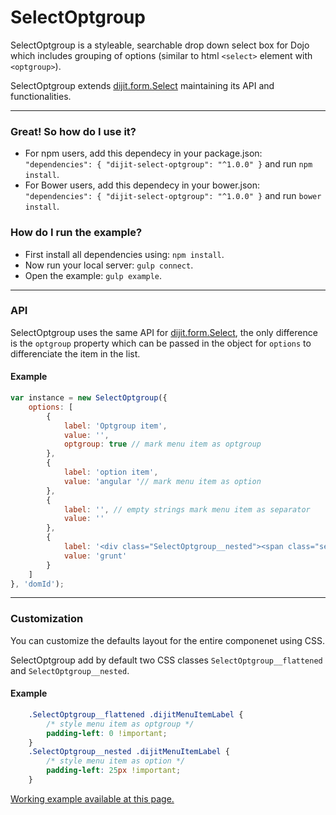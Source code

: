 ﻿# SelectOptgroup

SelectOptgroup is a styleable, searchable drop down select box for Dojo which includes grouping of options (similar to html `<select>` element with `<optgroup>`).

SelectOptgroup extends [dijit.form.Select](http://dojotoolkit.org/reference-guide/1.10/dijit/form/Select.html) maintaining its API and functionalities.


---

### Great! So how do I use it?
- For npm users, add this dependecy in your package.json: `"dependencies": { "dijit-select-optgroup": "^1.0.0" }` and run `npm install`.
- For Bower users, add this dependecy in your bower.json: `"dependencies": { "dijit-select-optgroup": "^1.0.0" }` and run `bower install`.

### How do I run the example?
- First install all dependencies using: `npm install`.
- Now run your local server: `gulp connect`.
- Open the example: `gulp example`.

---
### API
SelectOptgroup uses the same API for [dijit.form.Select](http://dojotoolkit.org/api/?qs=1.10/dijit/form/Select), the only difference is the `optgroup` property which can be passed in the object for `options` to differenciate the item in the list.


#### Example

```javascript
var instance = new SelectOptgroup({
    options: [
        {
            label: 'Optgroup item',
            value: '',
            optgroup: true // mark menu item as optgroup
        },
        {
            label: 'option item',
            value: 'angular '// mark menu item as option
        },
        {
            label: '', // empty strings mark menu item as separator
            value: ''
        },
        {
            label: '<div class="SelectOptgroup__nested"><span class="select__icon">Grunt</span></div>', // html allowed in menu item
            value: 'grunt'
        }
    ]
}, 'domId');
```
---

### Customization
You can customize the defaults layout for the entire componenet using CSS.

SelectOptgroup add by default two CSS classes `SelectOptgroup__flattened` and `SelectOptgroup__nested`.

#### Example

```css
    .SelectOptgroup__flattened .dijitMenuItemLabel {
        /* style menu item as optgroup */
        padding-left: 0 !important;
    }
    .SelectOptgroup__nested .dijitMenuItemLabel {
        /* style menu item as option */
        padding-left: 25px !important;
    }
```

 [Working example available at this page.](example.html)
